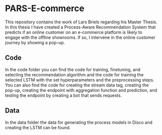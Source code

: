 # PARS-E-commerce
This repository contains the work of Lars Briels regarding his Master Thesis. In this thesis I have created a Process-Aware Recommendation System that predicts if an online customer on an e-commerce platform is likely to engage with the offline showrooms. If so, I intervene in the online customer journey by showing a pop-up.

## Code
In the code folder you can find the code for training, finetuning, and selecting the recommendation algorithm and the code for training the selected LSTM with the set hyperparameters and the preprocessing steps. You can also find the code for creating the stream data tag, creating the pop-up, creating the endpoint with aggregation function and prediction, and testing the endpoint by creating a bot that sends requests.

## Data
In the data folder the data for generating the process models in Disco and creating the LSTM can be found.
